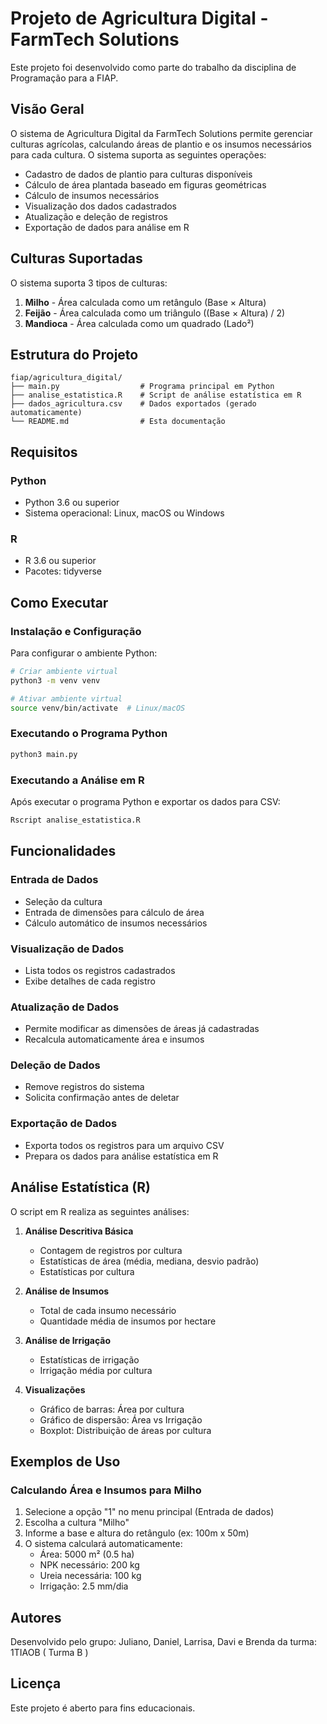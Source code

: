 # Projeto de Agricultura Digital - FarmTech Solutions

Este projeto foi desenvolvido como parte do trabalho da disciplina de Programação para a FIAP.

## Visão Geral

O sistema de Agricultura Digital da FarmTech Solutions permite gerenciar culturas agrícolas, 
calculando áreas de plantio e os insumos necessários para cada cultura. O sistema suporta 
as seguintes operações:

- Cadastro de dados de plantio para culturas disponíveis
- Cálculo de área plantada baseado em figuras geométricas
- Cálculo de insumos necessários
- Visualização dos dados cadastrados
- Atualização e deleção de registros
- Exportação de dados para análise em R

## Culturas Suportadas

O sistema suporta 3 tipos de culturas:

1. **Milho** - Área calculada como um retângulo (Base × Altura)
2. **Feijão** - Área calculada como um triângulo ((Base × Altura) / 2)
3. **Mandioca** - Área calculada como um quadrado (Lado²)

## Estrutura do Projeto

```
fiap/agricultura_digital/
├── main.py                  # Programa principal em Python
├── analise_estatistica.R    # Script de análise estatística em R
├── dados_agricultura.csv    # Dados exportados (gerado automaticamente)
└── README.md                # Esta documentação
```

## Requisitos

### Python
- Python 3.6 ou superior
- Sistema operacional: Linux, macOS ou Windows

### R
- R 3.6 ou superior
- Pacotes: tidyverse

## Como Executar

### Instalação e Configuração

Para configurar o ambiente Python:

```bash
# Criar ambiente virtual
python3 -m venv venv

# Ativar ambiente virtual
source venv/bin/activate  # Linux/macOS
```

### Executando o Programa Python

```bash
python3 main.py
```

### Executando a Análise em R

Após executar o programa Python e exportar os dados para CSV:

```bash
Rscript analise_estatistica.R
```

## Funcionalidades

### Entrada de Dados
- Seleção da cultura
- Entrada de dimensões para cálculo de área
- Cálculo automático de insumos necessários

### Visualização de Dados
- Lista todos os registros cadastrados
- Exibe detalhes de cada registro

### Atualização de Dados
- Permite modificar as dimensões de áreas já cadastradas
- Recalcula automaticamente área e insumos

### Deleção de Dados
- Remove registros do sistema
- Solicita confirmação antes de deletar

### Exportação de Dados
- Exporta todos os registros para um arquivo CSV
- Prepara os dados para análise estatística em R

## Análise Estatística (R)

O script em R realiza as seguintes análises:

1. **Análise Descritiva Básica**
   - Contagem de registros por cultura
   - Estatísticas de área (média, mediana, desvio padrão)
   - Estatísticas por cultura

2. **Análise de Insumos**
   - Total de cada insumo necessário
   - Quantidade média de insumos por hectare

3. **Análise de Irrigação**
   - Estatísticas de irrigação
   - Irrigação média por cultura

4. **Visualizações**
   - Gráfico de barras: Área por cultura
   - Gráfico de dispersão: Área vs Irrigação
   - Boxplot: Distribuição de áreas por cultura

## Exemplos de Uso

### Calculando Área e Insumos para Milho
1. Selecione a opção "1" no menu principal (Entrada de dados)
2. Escolha a cultura "Milho"
3. Informe a base e altura do retângulo (ex: 100m x 50m)
4. O sistema calculará automaticamente:
   - Área: 5000 m² (0.5 ha)
   - NPK necessário: 200 kg
   - Ureia necessária: 100 kg
   - Irrigação: 2.5 mm/dia

## Autores

Desenvolvido pelo grupo: Juliano, Daniel, Larrisa, Davi e Brenda da turma: 1TIAOB ( Turma B )

## Licença

Este projeto é aberto para fins educacionais.